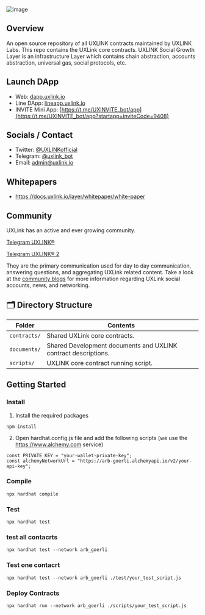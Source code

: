 ![image](https://uxuy.hk.ufileos.com/uxlink-social-layer.png)

## Overview 

An open source repository of all UXLINK contracts maintained by UXLINK Labs. This repo contains the UXLink core contracts. 
UXLINK Social Growth Layer is an infrastructure Layer which contains chain abstraction, accounts abstraction, universal gas, social protocols, etc.

## Launch DApp

- Web: [dapp.uxlink.io](https://dapp.uxlink.io)
- Line DApp: [lineapp.uxlink.io](https://lineapp.uxlink.io)
- INVITE Mini App: [https://t.me/UXINVITE_bot/app](https://t.me/UXINVITE_bot/app?startapp=inviteCode=9408)

## Socials / Contact

- Twitter: [@UXLINKofficial](https://x.com/UXLINKofficial)
- Telegram: [@uxlink_bot](https://t.me/uxlink_bot)
- Email: admin@uxlink.io

## Whitepapers
- https://docs.uxlink.io/layer/whitepaper/white-paper
  
## Community
UXLink has an active and ever growing community. 

[Telegram UXLINK® ](https://t.me/uxlinkofficial)

[Telegram UXLINK® 2](https://t.me/uxlinkofficial2)

They are the primary communication used for day to day communication,
answering questions, and aggregating UXLink related content. Take
a look at the [community blogs](https://blog.uxlink.io/) for more information
regarding UXLink social accounts, news, and networking.

## 🗂 Directory Structure

| Folder      | Contents                                                                       |
| ----------- | ------------------------------------------------------------------------------ |
| `contracts/`| Shared UXLink core contracts.                                                  |
| `documents/`| Shared Development documents and UXLINK contract descriptions.                 |
| `scripts/`  | UXLINK core contract running script.                                           |

## Getting Started

### Install

1. Install the required packages
 ```
 npm install
 ```

2. Open hardhat.config.js file and add the following scripts (we use the https://www.alchemy.com service)
  
 ```
 const PRIVATE_KEY = "your-wallet-private-key";
 const alchemyNetworkUrl = "https://arb-goerli.alchemyapi.io/v2/your-api-key";
 ```

### Compile
```
npx hardhat compile
```
### Test
  ```
  npx hardhat test
  ```

### test all contacrts
  ```
  npx hardhat test --network arb_goerli
  ```

### Test one contacrt
  ```
  npx hardhat test --network arb_goerli ./test/your_test_script.js
  ```
### Deploy Contracts
  ```
  npx hardhat run --network arb_goerli ./scripts/your_test_script.js
  ```
